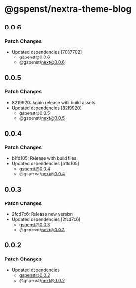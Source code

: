 # @gspenst/nextra-theme-blog

## 0.0.6

### Patch Changes

- Updated dependencies [7037702]
  - gspenst@0.0.6
  - @gspenst/next@0.0.6

## 0.0.5

### Patch Changes

- 8219920: Again release with build assets
- Updated dependencies [8219920]
  - gspenst@0.0.5
  - @gspenst/next@0.0.5

## 0.0.4

### Patch Changes

- b1fd105: Release with build files
- Updated dependencies [b1fd105]
  - gspenst@0.0.4
  - @gspenst/next@0.0.4

## 0.0.3

### Patch Changes

- 2fcd7c6: Release new version
- Updated dependencies [2fcd7c6]
  - gspenst@0.0.3
  - @gspenst/next@0.0.3

## 0.0.2

### Patch Changes

- Updated dependencies
  - gspenst@0.0.2
  - @gspenst/next@0.0.2
